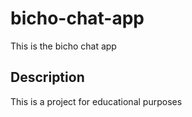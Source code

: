 # bicho-chat-app
This is the bicho chat app

## Description
This is a project for educational purposes
